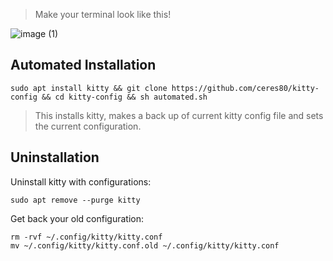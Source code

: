> Make your terminal look like this!

![image (1)](https://github.com/ceres80/kitty-config/assets/163446894/7d402533-54d6-4c34-82ff-e86c78a704b1)

## Automated Installation

```
sudo apt install kitty && git clone https://github.com/ceres80/kitty-config && cd kitty-config && sh automated.sh
```
> This installs kitty, makes a back up of current kitty config file and sets the current configuration.

## Uninstallation
Uninstall kitty with configurations:
```
sudo apt remove --purge kitty
```
Get back your old configuration:
```
rm -rvf ~/.config/kitty/kitty.conf
mv ~/.config/kitty/kitty.conf.old ~/.config/kitty/kitty.conf
```


